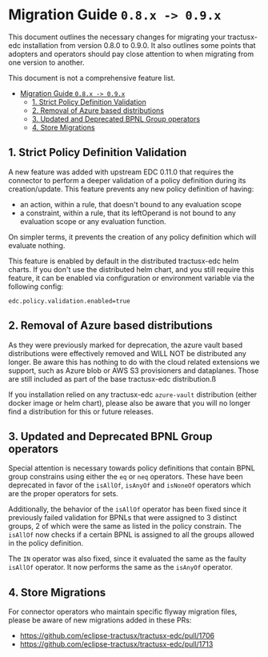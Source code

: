 # Migration Guide `0.8.x -> 0.9.x`

This document outlines the necessary changes for migrating your tractusx-edc installation from version 0.8.0 to 0.9.0.
It also outlines some points that adopters and operators should pay close attention to when migrating from one version
to another.

This document is not a comprehensive feature list.

<!-- TOC -->
* [Migration Guide `0.8.x -> 0.9.x`](#migration-guide-08x---09x)
  * [1. Strict Policy Definition Validation](#1-strict-policy-definition-validation)
  * [2. Removal of Azure based distributions](#2-removal-of-azure-based-distributions)
  * [3. Updated and Deprecated BPNL Group operators](#3-updated-and-deprecated-bpnl-group-operators)
  * [4. Store Migrations](#4-store-migrations)
<!-- TOC -->

## 1. Strict Policy Definition Validation

A new feature was added with upstream EDC 0.11.0 that requires the connector to perform a deeper validation of a
policy definition during its creation/update. This feature prevents any new policy definition of having:

- an action, within a rule, that doesn't bound to any evaluation scope
- a constraint, within a rule, that its leftOperand is not bound to any evaluation scope or any evaluation function.

On simpler terms, it prevents the creation of any policy definition which will evaluate nothing.

This feature is enabled by default in the distributed tractusx-edc helm charts.
If you don't use the distributed helm chart, and you still require this feature, it can be enabled via configuration
or environment variable via the following config:

`edc.policy.validation.enabled=true`

## 2. Removal of Azure based distributions

As they were previously marked for deprecation, the azure vault based distributions were effectively removed and WILL
NOT
be distributed any longer. Be aware this has nothing to do with the cloud related extensions we support, such as Azure
blob or AWS S3 provisioners and dataplanes. Those are still included as part of the base tractusx-edc distribution.ß

If you installation relied on any tractusx-edc `azure-vault` distribution (either docker image or helm chart), please
also be aware that you will no longer find a distribution for this or future releases.

## 3. Updated and Deprecated BPNL Group operators

Special attention is necessary towards policy definitions that contain BPNL group constrains using either the `eq` or
`neq` operators. These have been deprecated in favor of the `isAllOf`, `isAnyOf` and `isNoneOf` operators which are the
proper operators for sets.

Additionally, the behavior of the `isAllOf` operator has been fixed since it previously failed validation for BPNLs
that were assigned to 3 distinct groups, 2 of which were the same as listed in the policy constrain.
The `isAllOf` now checks if a certain BPNL is assigned to all the groups allowed in the policy definition.

The `IN` operator was also fixed, since it evaluated the same as the faulty `isAllOf` operator.
It now performs the same as the `isAnyOf` operator.

## 4. Store Migrations

For connector operators who maintain specific flyway migration files, please be aware of new migrations added
in these PRs:

- https://github.com/eclipse-tractusx/tractusx-edc/pull/1706
- https://github.com/eclipse-tractusx/tractusx-edc/pull/1713
